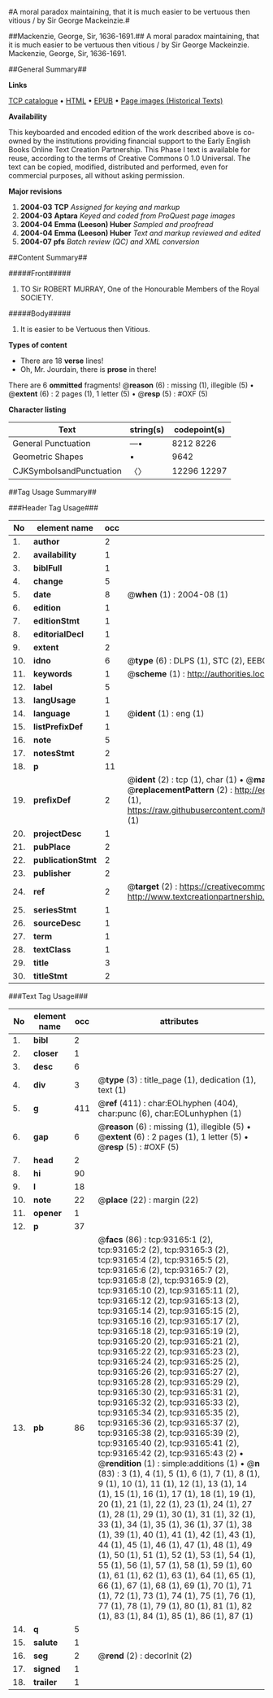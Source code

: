 #A moral paradox maintaining, that it is much easier to be vertuous then vitious / by Sir George Mackeinzie.#

##Mackenzie, George, Sir, 1636-1691.##
A moral paradox maintaining, that it is much easier to be vertuous then vitious / by Sir George Mackeinzie.
Mackenzie, George, Sir, 1636-1691.

##General Summary##

**Links**

[TCP catalogue](http://www.ota.ox.ac.uk/tcp/)  • 
[HTML](http://tei.it.ox.ac.uk/tcp/Texts-HTML/free/A50/A50672.html)  • 
[EPUB](http://tei.it.ox.ac.uk/tcp/Texts-EPUB/free/A50/A50672.epub) • 
[Page images (Historical Texts)](https://data.historicaltexts.jisc.ac.uk/view?pubId=eebo-12743318e&pageId=eebo-12743318e-93165-1)

**Availability**

This keyboarded and encoded edition of the
	       work described above is co-owned by the institutions
	       providing financial support to the Early English Books
	       Online Text Creation Partnership. This Phase I text is
	       available for reuse, according to the terms of Creative
	       Commons 0 1.0 Universal. The text can be copied,
	       modified, distributed and performed, even for
	       commercial purposes, all without asking permission.

**Major revisions**

1. __2004-03__ __TCP__ *Assigned for keying and markup*
1. __2004-03__ __Aptara__ *Keyed and coded from ProQuest page images*
1. __2004-04__ __Emma (Leeson) Huber__ *Sampled and proofread*
1. __2004-04__ __Emma (Leeson) Huber__ *Text and markup reviewed and edited*
1. __2004-07__ __pfs__ *Batch review (QC) and XML conversion*

##Content Summary##

#####Front#####

1. TO
Sir ROBERT MURRAY,
One of the Honourable Members
of the Royal SOCIETY.

#####Body#####

1. It is easier to be Vertuous
then Vitious.

**Types of content**

  * There are 18 **verse** lines!
  * Oh, Mr. Jourdain, there is **prose** in there!

There are 6 **ommitted** fragments! 
 @__reason__ (6) : missing (1), illegible (5)  •  @__extent__ (6) : 2 pages (1), 1 letter (5)  •  @__resp__ (5) : #OXF (5)

**Character listing**


|Text|string(s)|codepoint(s)|
|---|---|---|
|General Punctuation|—•|8212 8226|
|Geometric Shapes|▪|9642|
|CJKSymbolsandPunctuation|〈〉|12296 12297|

##Tag Usage Summary##

###Header Tag Usage###

|No|element name|occ|attributes|
|---|---|---|---|
|1.|__author__|2||
|2.|__availability__|1||
|3.|__biblFull__|1||
|4.|__change__|5||
|5.|__date__|8| @__when__ (1) : 2004-08 (1)|
|6.|__edition__|1||
|7.|__editionStmt__|1||
|8.|__editorialDecl__|1||
|9.|__extent__|2||
|10.|__idno__|6| @__type__ (6) : DLPS (1), STC (2), EEBO-CITATION (1), OCLC (1), VID (1)|
|11.|__keywords__|1| @__scheme__ (1) : http://authorities.loc.gov/ (1)|
|12.|__label__|5||
|13.|__langUsage__|1||
|14.|__language__|1| @__ident__ (1) : eng (1)|
|15.|__listPrefixDef__|1||
|16.|__note__|5||
|17.|__notesStmt__|2||
|18.|__p__|11||
|19.|__prefixDef__|2| @__ident__ (2) : tcp (1), char (1)  •  @__matchPattern__ (2) : ([0-9\-]+):([0-9IVX]+) (1), (.+) (1)  •  @__replacementPattern__ (2) : http://eebo.chadwyck.com/downloadtiff?vid=$1&page=$2 (1), https://raw.githubusercontent.com/textcreationpartnership/Texts/master/tcpchars.xml#$1 (1)|
|20.|__projectDesc__|1||
|21.|__pubPlace__|2||
|22.|__publicationStmt__|2||
|23.|__publisher__|2||
|24.|__ref__|2| @__target__ (2) : https://creativecommons.org/publicdomain/zero/1.0/ (1), http://www.textcreationpartnership.org/docs/. (1)|
|25.|__seriesStmt__|1||
|26.|__sourceDesc__|1||
|27.|__term__|1||
|28.|__textClass__|1||
|29.|__title__|3||
|30.|__titleStmt__|2||


###Text Tag Usage###

|No|element name|occ|attributes|
|---|---|---|---|
|1.|__bibl__|2||
|2.|__closer__|1||
|3.|__desc__|6||
|4.|__div__|3| @__type__ (3) : title_page (1), dedication (1), text (1)|
|5.|__g__|411| @__ref__ (411) : char:EOLhyphen (404), char:punc (6), char:EOLunhyphen (1)|
|6.|__gap__|6| @__reason__ (6) : missing (1), illegible (5)  •  @__extent__ (6) : 2 pages (1), 1 letter (5)  •  @__resp__ (5) : #OXF (5)|
|7.|__head__|2||
|8.|__hi__|90||
|9.|__l__|18||
|10.|__note__|22| @__place__ (22) : margin (22)|
|11.|__opener__|1||
|12.|__p__|37||
|13.|__pb__|86| @__facs__ (86) : tcp:93165:1 (2), tcp:93165:2 (2), tcp:93165:3 (2), tcp:93165:4 (2), tcp:93165:5 (2), tcp:93165:6 (2), tcp:93165:7 (2), tcp:93165:8 (2), tcp:93165:9 (2), tcp:93165:10 (2), tcp:93165:11 (2), tcp:93165:12 (2), tcp:93165:13 (2), tcp:93165:14 (2), tcp:93165:15 (2), tcp:93165:16 (2), tcp:93165:17 (2), tcp:93165:18 (2), tcp:93165:19 (2), tcp:93165:20 (2), tcp:93165:21 (2), tcp:93165:22 (2), tcp:93165:23 (2), tcp:93165:24 (2), tcp:93165:25 (2), tcp:93165:26 (2), tcp:93165:27 (2), tcp:93165:28 (2), tcp:93165:29 (2), tcp:93165:30 (2), tcp:93165:31 (2), tcp:93165:32 (2), tcp:93165:33 (2), tcp:93165:34 (2), tcp:93165:35 (2), tcp:93165:36 (2), tcp:93165:37 (2), tcp:93165:38 (2), tcp:93165:39 (2), tcp:93165:40 (2), tcp:93165:41 (2), tcp:93165:42 (2), tcp:93165:43 (2)  •  @__rendition__ (1) : simple:additions (1)  •  @__n__ (83) : 3 (1), 4 (1), 5 (1), 6 (1), 7 (1), 8 (1), 9 (1), 10 (1), 11 (1), 12 (1), 13 (1), 14 (1), 15 (1), 16 (1), 17 (1), 18 (1), 19 (1), 20 (1), 21 (1), 22 (1), 23 (1), 24 (1), 27 (1), 28 (1), 29 (1), 30 (1), 31 (1), 32 (1), 33 (1), 34 (1), 35 (1), 36 (1), 37 (1), 38 (1), 39 (1), 40 (1), 41 (1), 42 (1), 43 (1), 44 (1), 45 (1), 46 (1), 47 (1), 48 (1), 49 (1), 50 (1), 51 (1), 52 (1), 53 (1), 54 (1), 55 (1), 56 (1), 57 (1), 58 (1), 59 (1), 60 (1), 61 (1), 62 (1), 63 (1), 64 (1), 65 (1), 66 (1), 67 (1), 68 (1), 69 (1), 70 (1), 71 (1), 72 (1), 73 (1), 74 (1), 75 (1), 76 (1), 77 (1), 78 (1), 79 (1), 80 (1), 81 (1), 82 (1), 83 (1), 84 (1), 85 (1), 86 (1), 87 (1)|
|14.|__q__|5||
|15.|__salute__|1||
|16.|__seg__|2| @__rend__ (2) : decorInit (2)|
|17.|__signed__|1||
|18.|__trailer__|1||
